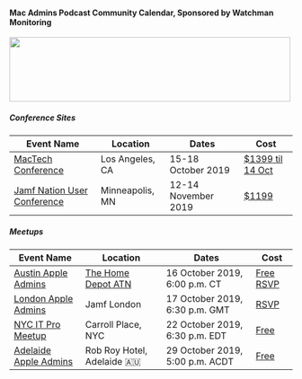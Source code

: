 #### Mac Admins Podcast Community Calendar, Sponsored by Watchman Monitoring

[<img src="https://podcast.macadmins.org/wp-content/uploads/2017/06/Watchman-Monitoring-logo-blue.png" alt="" width="500" height="115" />](https://www.watchmanmonitoring.com)

##### Conference Sites

| Event Name | Location | Dates | Cost |
|------------|----------|-------|------|
| [MacTech Conference](https://conference.mactech.com) | Los Angeles, CA | 15-18 October 2019 | [$1399 til 14 Oct](https://forms.mactech.com/fillsurvey.php?sid=676&rid=None) |
| [Jamf Nation User Conference](https://www.jamf.com/events/jamf-nation-user-conference/2019/) | Minneapolis, MN | 12-14 November 2019 | [$1199](https://www.cvent.com/events/jamf-nation-user-conference-2019/registration-7d9e9c5d913c4c38b847a10de4a84e25.aspx) |


##### Meetups

| Event Name | Location | Dates | Cost |
|------------|----------|-------|------|
| [Austin Apple Admins](https://austinappleadmins.org) | [The Home Depot ATN](https://goo.gl/maps/aqWNzbDn6rsRhUTH6) | 16 October 2019, 6:00 p.m. CT | [Free RSVP](https://www.eventbrite.com/e/october-meetup-at-the-home-depot-technology-center-tickets-75682212535) |
| [London Apple Admins](https://londonappleadmins.org.uk/2019/09/18/17th-october-2019-meet-up-jamf/) | Jamf London | 17 October 2019, 6:30 p.m. GMT | [RSVP](https://londonappleadmins.org.uk/2019/09/18/17th-october-2019-meet-up-jamf/) |
| [NYC IT Pro Meetup](https://octobernycitpromeetup.splashthat.com) | Carroll Place, NYC | 22 October 2019, 6:30 p.m. EDT | [Free](https://octobernycitpromeetup.splashthat.com) | 
| [Adelaide Apple Admins](https://www.eventbrite.com.au/e/apple-admins-adelaide-gm-edition-tickets-75531758523?aff=MacAdminsPodcast) | Rob Roy Hotel, Adelaide 🇦🇺 | 29 October 2019, 5:00 p.m. ACDT | [Free](https://www.eventbrite.com.au/e/apple-admins-adelaide-gm-edition-tickets-75531758523?aff=MacAdminsPodcast) |
